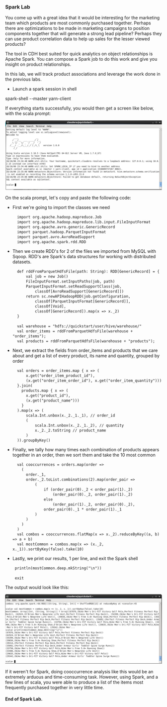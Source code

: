 ### Spark Lab

You come up with a great idea that it would be interesting for the marketing team which products are most commonly purchased together. Perhaps there are optimizations to be made in marketing campaigns to position components together that will generate a strong lead pipeline? Perhaps they can use product correlation data to help up sales for the lesser viewed products? 

The tool in CDH best suited for quick analytics on object relationships is Apache Spark. You can compose a Spark job to do this work and give you insight on product relationships.

In this lab, we will track product associations and leverage the work done in the previous labs. 

* Launch a spark session in shell

spark-shell --master yarn-client

If everything starts successfully, you would then get a screen like below, with the scala prompt:

![Spark Shell](../images/spark/spark1.jpg)

On the scala prompt, let's copy and paste the following code:

* First we're going to import the classes we need

		import org.apache.hadoop.mapreduce.Job
		import org.apache.hadoop.mapreduce.lib.input.FileInputFormat
		import org.apache.avro.generic.GenericRecord
		import parquet.hadoop.ParquetInputFormat
		import parquet.avro.AvroReadSupport
		import org.apache.spark.rdd.RDD

* Then we create RDD's for 2 of the files we imported from MySQL with Sqoop. RDD's are Spark's data structures for working with distributed datasets.

		def rddFromParquetHdfsFile(path: String): RDD[GenericRecord] = {
		    val job = new Job()
		    FileInputFormat.setInputPaths(job, path)
		    ParquetInputFormat.setReadSupportClass(job,
		        classOf[AvroReadSupport[GenericRecord]])
		    return sc.newAPIHadoopRDD(job.getConfiguration,
		        classOf[ParquetInputFormat[GenericRecord]],
		        classOf[Void],
		        classOf[GenericRecord]).map(x => x._2)
		}
		
		val warehouse = "hdfs://quickstart/user/hive/warehouse/"
		val order_items = rddFromParquetHdfsFile(warehouse + "order_items");
		val products = rddFromParquetHdfsFile(warehouse + "products");
		
* Next, we extract the fields from order_items and products that we care about and get a list of every product, its name and quantity, grouped by order

		val orders = order_items.map { x => (
		    x.get("order_item_product_id"),
		    (x.get("order_item_order_id"), x.get("order_item_quantity")))
		}.join(
		  products.map { x => (
		    x.get("product_id"),
		    (x.get("product_name")))
		  }
		).map(x => (
		    scala.Int.unbox(x._2._1._1), // order_id
		    (
		        scala.Int.unbox(x._2._1._2), // quantity
		        x._2._2.toString // product_name
		    )
		)).groupByKey()
		
* Finally, we tally how many times each combination of products appears together in an order, then we sort them and take the 10 most common

		val cooccurrences = orders.map(order =>
		  (
		    order._1,
		    order._2.toList.combinations(2).map(order_pair =>
		        (
		            if (order_pair(0)._2 < order_pair(1)._2)
		                (order_pair(0)._2, order_pair(1)._2)
		            else
		                (order_pair(1)._2, order_pair(0)._2),
		            order_pair(0)._1 * order_pair(1)._1
		        )
		    )
		  )
		)
		val combos = cooccurrences.flatMap(x => x._2).reduceByKey((a, b) => a + b)
		val mostCommon = combos.map(x => (x._2, x._1)).sortByKey(false).take(10)
		
*  Lastly, we print our results, 1 per line, and exit the Spark shell

		println(mostCommon.deep.mkString("\n"))
		
		exit

The output would look like this: 

![Spark Result](../images/spark/spark2.jpg)

If it weren't for Spark, doing cooccurrence analysis like this would be an extremely arduous and time-consuming task. However, using Spark, and a few lines of scala, you were able to produce a list of the items most frequently purchased together in very little time. 

#### End of Spark Lab.
